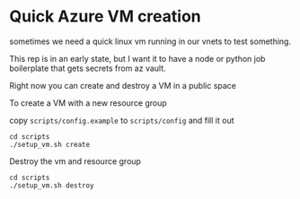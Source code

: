 # Quick Azure VM creation

sometimes we need a quick linux vm running in our vnets to test something.

This rep is in an early state, but I want it to have a node or python job
boilerplate that gets secrets from az vault.

Right now you can create and destroy a VM in a public space

To create a VM with a new resource group

copy `scripts/config.example` to `scripts/config` and fill it out

```
cd scripts
./setup_vm.sh create
```

Destroy the vm and resource group
```
cd scripts
./setup_vm.sh destroy
```